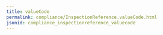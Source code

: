 ```yaml
---
title: valueCode
permalink: compliance/InspectionReference.valueCode.html
jsonid: compliance_inspectionreference_valuecode
---
```

